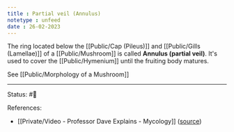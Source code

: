 ```yaml
---
title : Partial veil (Annulus)
notetype : unfeed
date : 26-02-2023
---
```


The ring located below the [[Public/Cap (Pileus)]] and [[Public/Gills (Lamellae)]] of a [[Public/Mushroom]] is called **Annulus (partial veil)**. It's used to cover the [[Public/Hymenium]] until the fruiting body matures.

See [[Public/Morphology of a Mushroom]]


---
Status: #🌱 

References:
- [[Private/Video - Professor Dave Explains - Mycology]] ([source](https://www.youtube.com/watch?v=wqKNm_evkYA&list=PLybg94GvOJ9Hyyv_MD2Y7OPFxhnrKFsD6&ab_channel=ProfessorDaveExplains))
